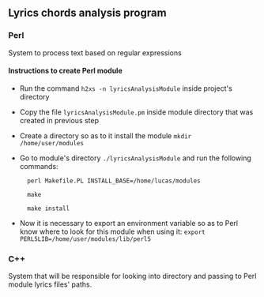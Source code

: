 ## Lyrics chords analysis program

### Perl
  System to process text based on regular expressions

#### Instructions to create Perl module
  * Run the command `h2xs -n lyricsAnalysisModule` inside project's directory
  
  * Copy the file `lyricsAnalysisModule.pm` inside module directory that was created in previous step
  
  * Create a directory so as to it install the module `mkdir /home/user/modules`
  
  * Go to module's directory `./lyricsAnalysisModule` and run the following commands:
  
          perl Makefile.PL INSTALL_BASE=/home/lucas/modules

          make

          make install
  
  * Now it is necessary to export an environment variable so as to Perl know where to look for this module when using it: `export PERL5LIB=/home/user/modules/lib/perl5`
  


### C++
  System that will be responsible for looking into directory and passing to Perl module lyrics files' paths.
